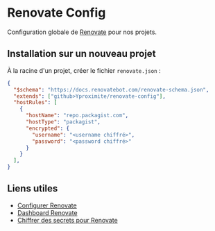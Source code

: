 # Renovate Config

Configuration globale de [Renovate](https://docs.renovatebot.com/) pour nos projets.

## Installation sur un nouveau projet

À la racine d'un projet, créer le fichier `renovate.json` : 

```json
{
  "$schema": "https://docs.renovatebot.com/renovate-schema.json",
  "extends": ["github>Yproximite/renovate-config"],
  "hostRules": [
    {
      "hostName": "repo.packagist.com",
      "hostType": "packagist",
      "encrypted": {
        "username": "<username chiffré>",
        "password": "<password chiffré>"
      }
    }
  ],
}
```

## Liens utiles

- [Configurer Renovate](https://docs.renovatebot.com/configuration-options/)
- [Dashboard Renovate](https://app.renovatebot.com/dashboard)
- [Chiffrer des secrets pour Renovate](https://app.renovatebot.com/encrypt)
